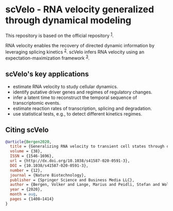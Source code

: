# scVelo - RNA velocity generalized through dynamical modeling

This repository is based on the official repository
<sup>[1](https://github.com/theislab/scvelo)</sup>.

RNA velocity enables the recovery of directed dynamic information by leveraging splicing kinetics
<sup>[2](https://doi.org/10.1038/s41586-018-0414-6)</sup>. scVelo infers RNA velocity using an expectation-maximization framework
<sup>[3](https://doi.org/10.1038/s41587-020-0591-3)</sup>.

## scVelo's key applications

-   estimate RNA velocity to study cellular dynamics.
-   identify putative driver genes and regimes of regulatory changes.
-   infer a latent time to reconstruct the temporal sequence of transcriptomic events.
-   estimate reaction rates of transcription, splicing and degradation.
-   use statistical tests, e.g., to detect different kinetics regimes.

## Citing scVelo

```bibtex
@article{Bergen2020,
  title = {Generalizing RNA velocity to transient cell states through dynamical modeling},
  volume = {38},
  ISSN = {1546-1696},
  url = {http://dx.doi.org/10.1038/s41587-020-0591-3},
  DOI = {10.1038/s41587-020-0591-3},
  number = {12},
  journal = {Nature Biotechnology},
  publisher = {Springer Science and Business Media LLC},
  author = {Bergen, Volker and Lange, Marius and Peidli, Stefan and Wolf, F. Alexander and Theis, Fabian J.},
  year = {2020},
  month = aug,
  pages = {1408–1414}
}
```
